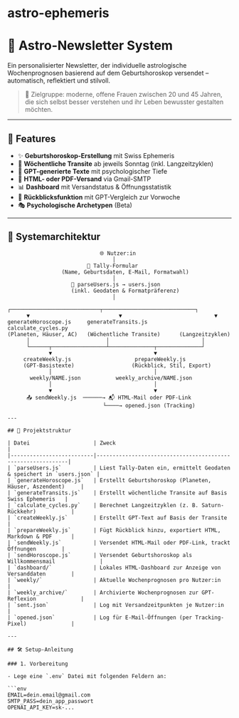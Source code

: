 # astro-ephemeris
# 🌟 Astro-Newsletter System

Ein personalisierter Newsletter, der individuelle astrologische Wochenprognosen basierend auf dem Geburtshoroskop 
versendet – automatisch, reflektiert und stilvoll.  

> 🧠 Zielgruppe: moderne, offene Frauen zwischen 20 und 45 Jahren, die sich selbst besser verstehen und ihr Leben 
bewusster gestalten möchten.

---

## 🚀 Features

- ✨ **Geburtshoroskop-Erstellung** mit Swiss Ephemeris
- 🔭 **Wöchentliche Transite** ab jeweils Sonntag (inkl. Langzeitzyklen)
- 🧘 **GPT-generierte Texte** mit psychologischer Tiefe
- 💌 **HTML- oder PDF-Versand** via Gmail-SMTP
- 📊 **Dashboard** mit Versandstatus & Öffnungsstatistik
- 🔄 **Rückblicksfunktion** mit GPT-Vergleich zur Vorwoche
- 🎭 **Psychologische Archetypen** (Beta)

---

## 🧱 Systemarchitektur

```plaintext
                             🌐 Nutzer:in
                                 │
                         📝 Tally-Formular
                 (Name, Geburtsdaten, E-Mail, Formatwahl)
                                 │
                    📄 parseUsers.js → users.json
                    (inkl. Geodaten & Formatpräferenz)
                                 │
      
┌────────────────────────────┬─────────────────────────────┐
      ▼                            ▼                             ▼
generateHoroscope.js     generateTransits.js          calculate_cycles.py
(Planeten, Häuser, AC)   (Wöchentliche Transite)      (Langzeitzyklen)
      │                        │                             │
      └──────┬─────────────────┴──────────────┬──────────────┘
             ▼                                ▼
     createWeekly.js                    prepareWeekly.js
     (GPT-Basistexte)                  (Rückblick, Stil, Export)
             │                                │
       weekly/NAME.json           weekly_archive/NAME.json
             │                                │
             ▼                                ▼
      📤 sendWeekly.js  ──────→ 📬 HTML-Mail oder PDF-Link
                              └────→ opened.json (Tracking)

---

## 📁 Projektstruktur

| Datei                    | Zweck                                                      |
|--------------------------|-------------------------------------------------------------|
| `parseUsers.js`          | Liest Tally-Daten ein, ermittelt Geodaten & speichert in `users.json` |
| `generateHoroscope.js`   | Erstellt Geburtshoroskop (Planeten, Häuser, Aszendent)     |
| `generateTransits.js`    | Erstellt wöchentliche Transite auf Basis Swiss Ephemeris   |
| `calculate_cycles.py`    | Berechnet Langzeitzyklen (z. B. Saturn-Rückkehr)           |
| `createWeekly.js`        | Erstellt GPT-Text auf Basis der Transite                   |
| `prepareWeekly.js`       | Fügt Rückblick hinzu, exportiert HTML, Markdown & PDF      |
| `sendWeekly.js`          | Versendet HTML-Mail oder PDF-Link, trackt Öffnungen        |
| `sendHoroscope.js`       | Versendet Geburtshoroskop als Willkommensmail              |
| `dashboard/`             | Lokales HTML-Dashboard zur Anzeige von Versanddaten        |
| `weekly/`                | Aktuelle Wochenprognosen pro Nutzer:in                     |
| `weekly_archive/`        | Archivierte Wochenprognosen zur GPT-Reflexion              |
| `sent.json`              | Log mit Versandzeitpunkten je Nutzer:in                    |
| `opened.json`            | Log für E-Mail-Öffnungen (per Tracking-Pixel)              |

---

## 🛠 Setup-Anleitung

### 1. Vorbereitung

- Lege eine `.env` Datei mit folgenden Feldern an:

```env
EMAIL=dein.email@gmail.com
SMTP_PASS=dein_app_passwort
OPENAI_API_KEY=sk-...

